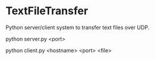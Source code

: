 # TextFileTransfer
Python server/client system to transfer text files over UDP.

python server.py \<port>

python client.py \<hostname> \<port> \<file>
